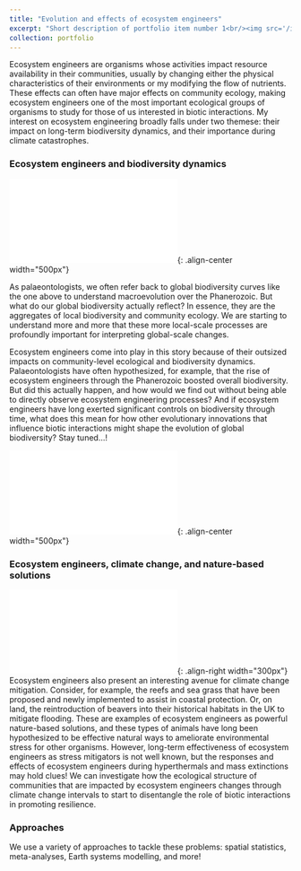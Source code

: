 ```yaml
---
title: "Evolution and effects of ecosystem engineers"
excerpt: "Short description of portfolio item number 1<br/><img src='/images/500x300.png' width='500'>"
collection: portfolio
---
```


Ecosystem engineers are organisms whose activities impact resource availability in their communities, usually by changing either the physical characteristics of their environments or my modifying the flow of nutrients. These effects can often have major effects on community ecology, making ecosystem engineers one of the most important ecological groups of organisms to study for those of us interested in biotic interactions. My interest on ecosystem engineering broadly falls under two themese: their impact on long-term biodiversity dynamics, and their importance during climate catastrophes.

### Ecosystem engineers and biodiversity dynamics
![Marine generic richness constructed over the Phanerozoic using SQS. Uncertainty ribbons are +- 1 sd of subsampling iterations](/images/Phanero_divcurve.pdf){: .align-center width="500px"}

As palaeontologists, we often refer back to global biodiversity curves like the one above to understand macroevolution over the Phanerozoic. But what do our global biodiversity actually reflect? In essence, they are the aggregates of local biodiversity and community ecology. We are starting to understand more and more that these more local-scale processes are profoundly important for interpreting global-scale changes.

Ecosystem engineers come into play in this story because of their outsized impacts on community-level ecological and biodiversity dynamics. Palaeontologists have often hypothesized, for example, that the rise of ecosystem engineers through the Phanerozoic boosted overall biodiversity. But did this actually happen, and how would we find out without being able to directly observe ecosystem engineering processes? And if ecosystem engineers have long exerted significant controls on biodiversity through time, what does this mean for how other evolutionary innovations that influence biotic interactions might shape the evolution of global biodiversity? Stay tuned...!

[![Figure from our recent preprint showing the effect size of bioturbating ecosystem engineers on biodiversity](/images/Bioturbation_EffectSize_ShannonsDiversity.pdf)](https://www.researchsquare.com/article/rs-5447601/v1){: .align-center width="500px"}

### Ecosystem engineers, climate change, and nature-based solutions
![Preliminary results comparing changes in ecological composition of communities that do and do not contain ecosystem engineers through the end-Permian mass extinction](/images/Bray-Curtis_PalAss.pdf){: .align-right width="300px"}
Ecosystem engineers also present an interesting avenue for climate change mitigation. Consider, for example, the reefs and sea grass that have been proposed and newly implemented to assist in coastal protection. Or, on land, the reintroduction of beavers into their historical habitats in the UK to mitigate flooding. These are examples of ecosystem engineers as powerful nature-based solutions, and these types of animals have long been hypothesized to be effective natural ways to ameliorate environmental stress for other organisms. However, long-term effectiveness of ecosystem engineers as stress mitigators is not well known, but the responses and effects of ecosystem engineers during hyperthermals and mass extinctions may hold clues! We can investigate how the ecological structure of communities that are impacted by ecosystem engineers changes through climate change intervals to start to disentangle the role of biotic interactions in promoting resilience. 



### Approaches
We use a variety of approaches to tackle these problems: spatial statistics, meta-analyses, Earth systems modelling, and more! 